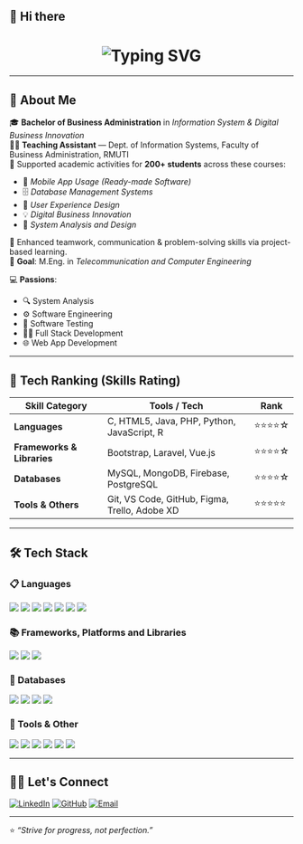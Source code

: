 ## 👋 Hi there

<h1 align="center">
  <img src="https://readme-typing-svg.herokuapp.com?font=Kanit&size=30&pause=1000&color=B78D4F&center=true&vCenter=true&width=850&lines=Fiw+Pakawat+-+Information+System+at+RMUTI;IDI+%231" alt="Typing SVG" />
</h1>

---

## 💼 About Me

🎓 **Bachelor of Business Administration** in *Information System & Digital Business Innovation*  
🧑‍🏫 **Teaching Assistant** — Dept. of Information Systems, Faculty of Business Administration, RMUTI  
📘 Supported academic activities for **200+ students** across these courses:
- 📱 *Mobile App Usage (Ready-made Software)*
- 🗄️ *Database Management Systems*
- 🎨 *User Experience Design*
- 💡 *Digital Business Innovation*
- 🧮 *System Analysis and Design*

🤝 Enhanced teamwork, communication & problem-solving skills via project-based learning.  
🎯 **Goal**: M.Eng. in *Telecommunication and Computer Engineering*

💻 **Passions**:
- 🔍 System Analysis
- ⚙️ Software Engineering
- 🧪 Software Testing
- 🧑‍💻 Full Stack Development
- 🌐 Web App Development

---

## 🏅 Tech Ranking (Skills Rating)

| Skill Category | Tools / Tech | Rank |
|---|---|---|
| **Languages** | C, HTML5, Java, PHP, Python, JavaScript, R | ⭐⭐⭐⭐☆ |
| **Frameworks & Libraries** | Bootstrap, Laravel, Vue.js | ⭐⭐⭐⭐☆ |
| **Databases** | MySQL, MongoDB, Firebase, PostgreSQL | ⭐⭐⭐⭐☆ |
| **Tools & Others** | Git, VS Code, GitHub, Figma, Trello, Adobe XD | ⭐⭐⭐⭐⭐ |

---

## 🛠️ Tech Stack

### 📋 Languages
<div align="left">
  <img src="https://img.shields.io/badge/C-00599C?style=flat-square&logo=c&logoColor=white"/>
  <img src="https://img.shields.io/badge/HTML5-E34F26?style=flat-square&logo=html5&logoColor=white"/>
  <img src="https://img.shields.io/badge/Java-007396?style=flat-square&logo=java&logoColor=white"/>
  <img src="https://img.shields.io/badge/PHP-777BB4?style=flat-square&logo=php&logoColor=white"/>
  <img src="https://img.shields.io/badge/Python-3776AB?style=flat-square&logo=python&logoColor=white"/>
  <img src="https://img.shields.io/badge/JavaScript-F7DF1E?style=flat-square&logo=javascript&logoColor=black"/>
  <img src="https://img.shields.io/badge/R-276DC3?style=flat-square&logo=r&logoColor=white"/>
</div>

### 📚 Frameworks, Platforms and Libraries
<div align="left">
  <img src="https://img.shields.io/badge/Bootstrap-563D7C?style=flat-square&logo=bootstrap&logoColor=white"/>
  <img src="https://img.shields.io/badge/Laravel-FF2D20?style=flat-square&logo=laravel&logoColor=white"/>
  <img src="https://img.shields.io/badge/Vue.js-4FC08D?style=flat-square&logo=vue.js&logoColor=white"/>
</div>

### 💾 Databases
<div align="left">
  <img src="https://img.shields.io/badge/MySQL-4479A1?style=flat-square&logo=mysql&logoColor=white"/>
  <img src="https://img.shields.io/badge/MongoDB-47A248?style=flat-square&logo=mongodb&logoColor=white"/>
  <img src="https://img.shields.io/badge/Firebase-FFCA28?style=flat-square&logo=firebase&logoColor=black"/>
  <img src="https://img.shields.io/badge/PostgreSQL-4169E1?style=flat-square&logo=postgresql&logoColor=white"/>
</div>

### 🧰 Tools & Other
<div align="left">
  <img src="https://img.shields.io/badge/Git-F05032?style=flat-square&logo=git&logoColor=white"/>
  <img src="https://img.shields.io/badge/VS%20Code-007ACC?style=flat-square&logo=visual-studio-code&logoColor=white"/>
  <img src="https://img.shields.io/badge/GitHub-181717?style=flat-square&logo=github&logoColor=white"/>
  <img src="https://img.shields.io/badge/Figma-F24E1E?style=flat-square&logo=figma&logoColor=white"/>
  <img src="https://img.shields.io/badge/Trello-0052CC?style=flat-square&logo=trello&logoColor=white"/>
  <img src="https://img.shields.io/badge/Adobe%20XD-FF61F6?style=flat-square&logo=adobe-xd&logoColor=white"/>
</div>

---

## 🧑‍💻 Let's Connect
[![LinkedIn](https://img.shields.io/badge/-LinkedIn-0A66C2?style=flat-square&logo=linkedin&logoColor=white)](https://linkedin.com/in/yourprofile) 
[![GitHub](https://img.shields.io/badge/-GitHub-181717?style=flat-square&logo=github)](https://github.com/yourusername) 
[![Email](https://img.shields.io/badge/-Email-D14836?style=flat-square&logo=gmail&logoColor=white)](mailto:your@email.com)

---

⭐️ _“Strive for progress, not perfection.”_
